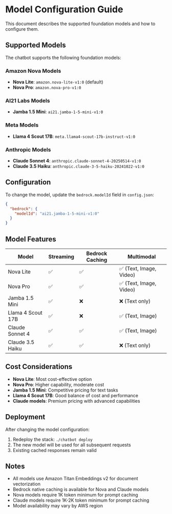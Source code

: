 # Model Configuration Guide

This document describes the supported foundation models and how to configure them.

## Supported Models

The chatbot supports the following foundation models:

### Amazon Nova Models
- **Nova Lite**: `amazon.nova-lite-v1:0` (default)
- **Nova Pro**: `amazon.nova-pro-v1:0`

### AI21 Labs Models
- **Jamba 1.5 Mini**: `ai21.jamba-1-5-mini-v1:0`

### Meta Models
- **Llama 4 Scout 17B**: `meta.llama4-scout-17b-instruct-v1:0`

### Anthropic Models
- **Claude Sonnet 4**: `anthropic.claude-sonnet-4-20250514-v1:0`
- **Claude 3.5 Haiku**: `anthropic.claude-3-5-haiku-20241022-v1:0`

## Configuration

To change the model, update the `bedrock.modelId` field in `config.json`:

```json
{
  "bedrock": {
    "modelId": "ai21.jamba-1-5-mini-v1:0"
  }
}
```

## Model Features

| Model | Streaming | Bedrock Caching | Multimodal |
|-------|-----------|-----------------|------------|
| Nova Lite | ✅ | ✅ | ✅ (Text, Image, Video) |
| Nova Pro | ✅ | ✅ | ✅ (Text, Image, Video) |
| Jamba 1.5 Mini | ✅ | ❌ | ❌ (Text only) |
| Llama 4 Scout 17B | ✅ | ❌ | ✅ (Text, Image) |
| Claude Sonnet 4 | ✅ | ✅ | ✅ (Text, Image) |
| Claude 3.5 Haiku | ✅ | ✅ | ❌ (Text only) |

## Cost Considerations

- **Nova Lite**: Most cost-effective option
- **Nova Pro**: Higher capability, moderate cost
- **Jamba 1.5 Mini**: Competitive pricing for text tasks
- **Llama 4 Scout 17B**: Good balance of cost and performance
- **Claude models**: Premium pricing with advanced capabilities

## Deployment

After changing the model configuration:

1. Redeploy the stack: `./chatbot deploy`
2. The new model will be used for all subsequent requests
3. Existing cached responses remain valid

## Notes

- All models use Amazon Titan Embeddings v2 for document vectorization
- Bedrock native caching is available for Nova and Claude models
- Nova models require 1K token minimum for prompt caching
- Claude models require 1K-2K token minimum for prompt caching
- Model availability may vary by AWS region
